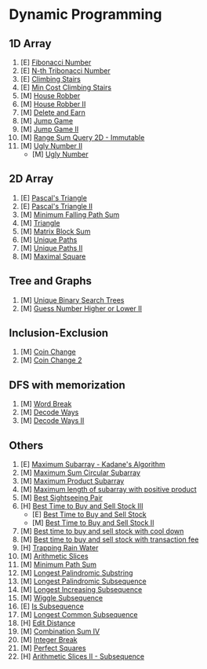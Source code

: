 # Dynamic Programming

## 1D Array

1. [E] [Fibonacci Number](https://leetcode.com/problems/fibonacci-number/)
2. [E] [N-th Tribonacci Number](https://leetcode.com/problems/n-th-tribonacci-number/)
3. [E] [Climbing Stairs](https://leetcode.com/problems/climbing-stairs/)
4. [E] [Min Cost Climbing Stairs](https://leetcode.com/problems/min-cost-climbing-stairs/)
5. [M] [House Robber](https://leetcode.com/problems/house-robber/)
6. [M] [House Robber II](https://leetcode.com/problems/house-robber-ii/)
7. [M] [Delete and Earn](https://leetcode.com/problems/delete-and-earn/)
8. [M] [Jump Game](https://leetcode.com/problems/jump-game/)
9. [M] [Jump Game II](https://leetcode.com/problems/jump-game-ii/)
10. [M] [Range Sum Query 2D - Immutable](https://leetcode.com/problems/range-sum-query-2d-immutable/)
11. [M] [Ugly Number II](https://leetcode.com/problems/ugly-number-ii/)
    * [M] [Ugly Number](https://leetcode.com/problems/ugly-number/)

## 2D Array

1. [E] [Pascal's Triangle](https://leetcode.com/problems/pascals-triangle/)
2. [E] [Pascal's Triangle II](https://leetcode.com/problems/pascals-triangle-ii/)
3. [M] [Minimum Falling Path Sum](https://leetcode.com/problems/minimum-falling-path-sum/)
4. [M] [Triangle](https://leetcode.com/problems/triangle/)
5. [M] [Matrix Block Sum](https://leetcode.com/problems/matrix-block-sum/)
6. [M] [Unique Paths](https://leetcode.com/problems/unique-paths/)
7. [M] [Unique Paths II](https://leetcode.com/problems/unique-paths-ii/)
8. [M] [Maximal Square](https://leetcode.com/problems/maximal-square/)

## Tree and Graphs

1. [M] [Unique Binary Search Trees](https://leetcode.com/problems/unique-binary-search-trees/)
2. [M] [Guess Number Higher or Lower II](https://leetcode.com/problems/guess-number-higher-or-lower-ii/)

## Inclusion-Exclusion

1. [M] [Coin Change](https://leetcode.com/problems/coin-change/)
2. [M] [Coin Change 2](https://leetcode.com/problems/coin-change-2/)

## DFS with memorization

1. [M] [Word Break](https://leetcode.com/problems/word-break/)
2. [M] [Decode Ways](https://leetcode.com/problems/decode-ways/)
3. [M] [Decode Ways II](https://leetcode.com/problems/decode-ways-ii/)

## Others

1. [E] [Maximum Subarray - Kadane's Algorithm](https://leetcode.com/problems/maximum-subarray/)
2. [M] [Maximum Sum Circular Subarray](https://leetcode.com/problems/maximum-sum-circular-subarray/)
3. [M] [Maximum Product Subarray](https://leetcode.com/problems/maximum-product-subarray/)
4. [M] [Maximum length of subarray with positive product](https://leetcode.com/problems/maximum-length-of-subarray-with-positive-product/)
5. [M] [Best Sightseeing Pair](https://leetcode.com/problems/best-sightseeing-pair/)
6. [H] [Best Time to Buy and Sell Stock III](https://leetcode.com/problems/best-time-to-buy-and-sell-stock-iii/)
   * [E] [Best Time to Buy and Sell Stock](https://leetcode.com/problems/best-time-to-buy-and-sell-stock/)
   * [M] [Best Time to Buy and Sell Stock II](https://leetcode.com/problems/best-time-to-buy-and-sell-stock-ii/)
7. [M] [Best time to buy and sell stock with cool down](https://leetcode.com/problems/best-time-to-buy-and-sell-stock-with-cooldown/)
8. [M] [Best time to buy and sell stock with transaction fee](https://leetcode.com/problems/best-time-to-buy-and-sell-stock-with-transaction-fee/)
9. [H] [Trapping Rain Water](https://leetcode.com/problems/trapping-rain-water/)
10. [M] [Arithmetic Slices](https://leetcode.com/problems/arithmetic-slices/)
11. [M] [Minimum Path Sum](https://leetcode.com/problems/minimum-path-sum/)
12. [M] [Longest Palindromic Substring](https://leetcode.com/problems/longest-palindromic-substring/)
13. [M] [Longest Palindromic Subsequence](https://leetcode.com/problems/longest-palindromic-subsequence/)
14. [M] [Longest Increasing Subsequence](https://leetcode.com/problems/longest-increasing-subsequence/)
15. [M] [Wiggle Subsequence](https://leetcode.com/problems/wiggle-subsequence/)
16. [E] [ Is Subsequence](https://leetcode.com/problems/is-subsequence/)
17. [M] [Longest Common Subsequence](https://leetcode.com/problems/longest-common-subsequence/)
18. [H] [Edit Distance](https://leetcode.com/problems/edit-distance/)
19. [M] [Combination Sum IV](https://leetcode.com/problems/combination-sum-iv/)
20. [M] [Integer Break](https://leetcode.com/problems/integer-break/)
21. [M] [Perfect Squares](https://leetcode.com/problems/perfect-squares/)
22. [H] [Arithmetic Slices II - Subsequence](https://leetcode.com/problems/arithmetic-slices-ii-subsequence/)

